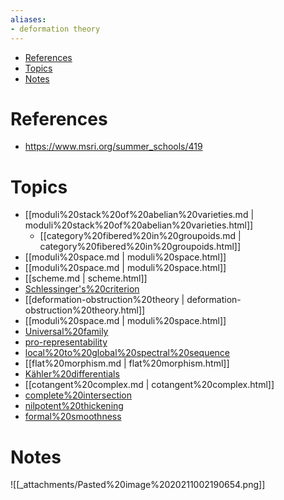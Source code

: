 ```yaml
---
aliases:
- deformation theory
---
```


-   [References](#references)
-   [Topics](#topics)
-   [Notes](#notes)














References
==========

-   <https://www.msri.org/summer_schools/419>

Topics
======

-   [[moduli%20stack%20of%20abelian%20varieties.md | moduli%20stack%20of%20abelian%20varieties.html]]
    -   [[category%20fibered%20in%20groupoids.md | category%20fibered%20in%20groupoids.html]]
-   [[moduli%20space.md | moduli%20space.html]]
-   [[moduli%20space.md | moduli%20space.html]]
-   [[scheme.md | scheme.html]]
-   [Schlessinger's%20criterion](Schlessinger's%20criterion)
-   [[deformation-obstruction%20theory | deformation-obstruction%20theory.html]]
-   [[moduli%20space.md | moduli%20space.html]]
-   [Universal%20family](Universal%20family)
-   [pro-representability](pro-representability)
-   [local%20to%20global%20spectral%20sequence](local%20to%20global%20spectral%20sequence)
-   [[flat%20morphism.md | flat%20morphism.html]]
-   [Kähler%20differentials](Kähler%20differentials)
-   [[cotangent%20complex.md | cotangent%20complex.html]]
-   [complete%20intersection](complete%20intersection)
-   [nilpotent%20thickening](nilpotent%20thickening)
-   [formal%20smoothness](formal%20smoothness)

Notes
=====

![[_attachments/Pasted%20image%2020211002190654.png]]
